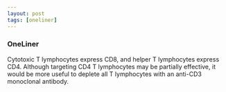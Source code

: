 ```yaml
---
layout: post
tags: [oneliner]
---
```



### OneLiner

Cytotoxic T lymphocytes express CD8, and helper T lymphocytes express CD4. Although targeting CD4 T lymphocytes may be partially effective, it would be more useful to deplete all T lymphocytes with an anti-CD3 monoclonal antibody.
